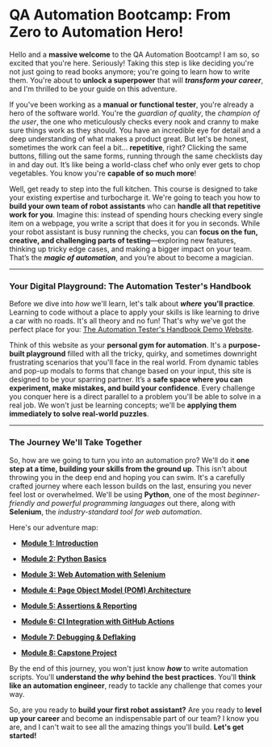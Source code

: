# QA Automation Bootcamp: From Zero to Automation Hero\!

Hello and a **massive welcome** to the QA Automation Bootcamp\! I am so, so excited that you're here. Seriously\! Taking this step is like deciding you're not just going to read books anymore; you're going to learn how to write them. You're about to **unlock a superpower** that will ***transform your career***, and I'm thrilled to be your guide on this adventure.

If you've been working as a **manual or functional tester**, you're already a hero of the software world. You're the *guardian of quality*, the *champion of the user*, the one who meticulously checks every nook and cranny to make sure things work as they should. You have an incredible eye for detail and a deep understanding of what makes a product great. But let's be honest, sometimes the work can feel a bit... **repetitive**, right? Clicking the same buttons, filling out the same forms, running through the same checklists day in and day out. It’s like being a world-class chef who only ever gets to chop vegetables. You know you're **capable of so much more**\!

Well, get ready to step into the full kitchen. This course is designed to take your existing expertise and turbocharge it. We're going to teach you how to **build your own team of robot assistants** who can **handle all that repetitive work for you**. Imagine this: instead of spending hours checking every single item on a webpage, you write a script that does it for you in seconds. While your robot assistant is busy running the checks, you can **focus on the fun, creative, and challenging parts of testing**—exploring new features, thinking up tricky edge cases, and making a bigger impact on your team. That’s the ***magic of automation***, and you’re about to become a magician.

-----

### Your Digital Playground: The Automation Tester's Handbook

Before we dive into *how* we'll learn, let's talk about ***where*** **you'll practice**. Learning to code without a place to apply your skills is like learning to drive a car with no roads. It's all theory and no fun\! That's why we've got the perfect place for you: [The Automation Tester's Handbook Demo Website](http://www.leonardespi.me/automation-testers-handbook-demo/).

Think of this website as your **personal gym for automation**. It's a **purpose-built playground** filled with all the tricky, quirky, and sometimes downright frustrating scenarios that you'll face in the real world. From dynamic tables and pop-up modals to forms that change based on your input, this site is designed to be your sparring partner. It’s a **safe space where you can experiment, make mistakes, and build your confidence**. Every challenge you conquer here is a direct parallel to a problem you'll be able to solve in a real job. We won't just be learning concepts; we'll be **applying them immediately to solve real-world puzzles**.

-----

### The Journey We'll Take Together

So, how are we going to turn you into an automation pro? We'll do it **one step at a time, building your skills from the ground up**. This isn't about throwing you in the deep end and hoping you can swim. It's a carefully crafted journey where each lesson builds on the last, ensuring you never feel lost or overwhelmed. We'll be using **Python**, one of the most *beginner-friendly and powerful programming languages* out there, along with **Selenium**, the *industry-standard tool for web automation*.

Here's our adventure map:

  - [**Module 1: Introduction**](01-introduction.html)  

  - [**Module 2: Python Basics**](02-python-basics.html)  

  - [**Module 3: Web Automation with Selenium**](03-web-automation.html)  
    
  - [**Module 4: Page Object Model (POM) Architecture**](04-pom-architecture.html)  
    
  - [**Module 5: Assertions & Reporting**](05-assertions-reporting.html)  
    
  - [**Module 6: CI Integration with GitHub Actions**](06-ci-integration.html)  
    
  - [**Module 7: Debugging & Deflaking**](07-debugging.html)  
    
  - [**Module 8: Capstone Project**](08-capstone-project.html)  
    
By the end of this journey, you won't just know ***how*** to write automation scripts. You'll **understand the ***why*** behind the best practices**. You'll **think like an automation engineer**, ready to tackle any challenge that comes your way.

So, are you ready to **build your first robot assistant?** Are you ready to **level up your career** and become an indispensable part of our team? I know you are, and I can't wait to see all the amazing things you'll build. **Let's get started\!**